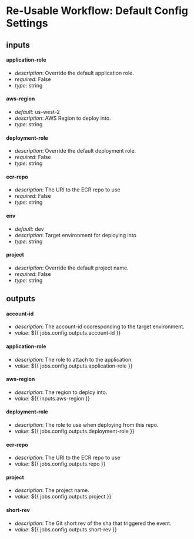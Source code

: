 # Re-Usable Workflow: Default Config Settings
## inputs
#### application-role
- *description*: Override the default application role.
- *required*: False
- *type*: string
#### aws-region
- *default*: us-west-2
- *description*: AWS Region to deploy into.
- *type*: string
#### deployment-role
- *description*: Override the default deployment role.
- *required*: False
- *type*: string
#### ecr-repo
- *description*: The URI to the ECR repo to use
- *required*: False
- *type*: string
#### env
- *default*: dev
- *description*: Target environment for deploying into
- *type*: string
#### project
- *description*: Override the default project name.
- *required*: False
- *type*: string
## outputs
#### account-id
- *description*: The account-id cooresponding to the target environment.
- *value*: ${{ jobs.config.outputs.account-id }}
#### application-role
- *description*: The role to attach to the application.
- *value*: ${{ jobs.config.outputs.application-role }}
#### aws-region
- *description*: The region to deploy into.
- *value*: ${{ inputs.aws-region }}
#### deployment-role
- *description*: The role to use when deploying from this repo.
- *value*: ${{ jobs.config.outputs.deployment-role }}
#### ecr-repo
- *description*: The URI to the ECR repo to use
- *value*: ${{ jobs.config.outputs.repo }}
#### project
- *description*: The project name.
- *value*: ${{ jobs.config.outputs.project }}
#### short-rev
- *description*: The Git short rev of the sha that triggered the event.
- *value*: ${{ jobs.config.outputs.short-rev }}